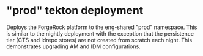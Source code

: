 # "prod" tekton deployment

Deploys the ForgeRock platform to the eng-shared "prod" namespace. This is similar to the nightly deployment 
with the exception that the persistence tier (CTS and Idrepo stores) are not created from scratch each night. This 
demonstrates upgrading AM and IDM configurations.

